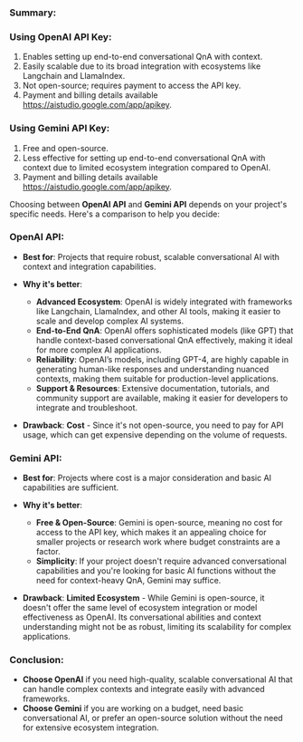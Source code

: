 
### Summary:

### Using OpenAI API Key:
1. Enables setting up end-to-end conversational QnA with context.
2. Easily scalable due to its broad integration with ecosystems like Langchain and LlamaIndex.
3. Not open-source; requires payment to access the API key.
4. Payment and billing details available https://aistudio.google.com/app/apikey.

### Using Gemini API Key:
1. Free and open-source.
2. Less effective for setting up end-to-end conversational QnA with context due to limited ecosystem integration compared to OpenAI.
3. Payment and billing details available https://aistudio.google.com/app/apikey.

Choosing between **OpenAI API** and **Gemini API** depends on your project's specific needs. Here's a comparison to help you decide:

### **OpenAI API:**
- **Best for**: Projects that require robust, scalable conversational AI with context and integration capabilities.
- **Why it's better**:
  - **Advanced Ecosystem**: OpenAI is widely integrated with frameworks like Langchain, LlamaIndex, and other AI tools, making it easier to scale and develop complex AI systems.
  - **End-to-End QnA**: OpenAI offers sophisticated models (like GPT) that handle context-based conversational QnA effectively, making it ideal for more complex AI applications.
  - **Reliability**: OpenAI’s models, including GPT-4, are highly capable in generating human-like responses and understanding nuanced contexts, making them suitable for production-level applications.
  - **Support & Resources**: Extensive documentation, tutorials, and community support are available, making it easier for developers to integrate and troubleshoot.

- **Drawback**: **Cost** - Since it's not open-source, you need to pay for API usage, which can get expensive depending on the volume of requests.

### **Gemini API:**
- **Best for**: Projects where cost is a major consideration and basic AI capabilities are sufficient.
- **Why it's better**:
  - **Free & Open-Source**: Gemini is open-source, meaning no cost for access to the API key, which makes it an appealing choice for smaller projects or research work where budget constraints are a factor.
  - **Simplicity**: If your project doesn't require advanced conversational capabilities and you're looking for basic AI functions without the need for context-heavy QnA, Gemini may suffice.
  
- **Drawback**: **Limited Ecosystem** - While Gemini is open-source, it doesn't offer the same level of ecosystem integration or model effectiveness as OpenAI. Its conversational abilities and context understanding might not be as robust, limiting its scalability for complex applications.

### **Conclusion**:
- **Choose OpenAI** if you need high-quality, scalable conversational AI that can handle complex contexts and integrate easily with advanced frameworks.
- **Choose Gemini** if you are working on a budget, need basic conversational AI, or prefer an open-source solution without the need for extensive ecosystem integration.